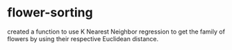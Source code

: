 # flower-sorting
created a function to use K Nearest Neighbor regression to get the family of flowers by using their respective Euclidean distance.  
